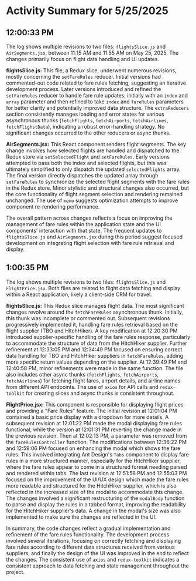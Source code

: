 # Activity Summary for 5/25/2025

## 12:00:33 PM
The log shows multiple revisions to two files: `flightsSlice.js` and `AirSegments.jsx`, between 11:15 AM and 11:55 AM on May 25, 2025.  The changes primarily focus on flight data handling and UI updates.

**flightsSlice.js:** This file, a Redux slice, underwent numerous revisions, mostly concerning the `setFareRules` reducer. Initial versions had commented-out code related to fare rules fetching, suggesting an iterative development process. Later versions introduced and refined the `setFareRules` reducer to handle fare rule updates, initially with an `index` and `array` parameter and then refined to take `index` and `fareRules` parameters for better clarity and potentially improved data structure.  The `extraReducers` section consistently manages loading and error states for various asynchronous thunks (`fetchFlights`, `fetchAirports`, `fetchAirlines`, `fetchFlighstData`), indicating a robust error-handling strategy.  No significant changes occurred to the other reducers or async thunks.

**AirSegments.jsx:** This React component renders flight segments.  The key change involves how selected flights are handled and dispatched to the Redux store via `setSelectedFlight` and `setFareRules`. Early versions attempted to pass both the index and selected flights, but this was ultimately simplified to only dispatch the updated `selectedFlights` array. The final version directly dispatches the updated array through `setFareRules` to synchronize the selected flight segments with the fare rules in the Redux store.  Minor stylistic and structural changes also occurred, but the core functionality of flight segment selection and rendering remained unchanged.  The use of `memo` suggests optimization attempts to improve component re-rendering performance.


The overall pattern across changes reflects a focus on improving the management of fare rules within the application state and the UI components' interaction with that state.  The frequent updates to `flightsSlice.js` and `AirSegments.jsx` during this period suggest focused development on integrating flight selection with fare rule retrieval and display.


## 1:00:35 PM
The log shows multiple revisions to two files: `flightsSlice.js` and `FlightPrice.jsx`.  Both files are related to flight data fetching and display within a React application, likely a client-side CRM for travel.


**flightsSlice.js:** This Redux slice manages flight data.  The most significant changes revolve around the `fetchFareRules` asynchronous thunk. Initially, this thunk was incomplete or commented out.  Subsequent revisions progressively implemented it, handling fare rules retrieval based on the flight supplier (TBO and HitchHiker).  A key modification at  12:20:30 PM introduced supplier-specific handling of the fare rules response, particularly to accommodate the structure of data from the HitchHiker supplier. Further refinement at 12:33:05 PM and 12:34:49 PM focused on ensuring correct data handling for TBO and HitchHiker suppliers in `fetchFareRules`, adding more specific return values depending on the supplier. At 12:39:49 PM and 12:40:58 PM, minor refinements were made in the same function. The file also includes other async thunks (`fetchFlights`, `fetchAirports`, `fetchAirlines`) for fetching flight fares, airport details, and airline names from different API endpoints.  The use of `axios` for API calls and `redux-toolkit` for creating slices and async thunks is consistent throughout.


**FlightPrice.jsx:** This component is responsible for displaying flight prices and providing a "Fare Rules" feature.  The initial revision at 12:01:04 PM contained a basic price display with a dropdown for more details.  A subsequent revision at 12:01:22 PM made the modal displaying fare rules functional, while the version at 12:01:31 PM  reverting the change made in the previous revision. Then at 12:02:13 PM, a parameter was removed from the `fareRulesController` function. The modifications between 12:36:22 PM and 12:59:06 PM focused on enhancing the modal which shows the fare rules. This involved integrating Ant Design's `Tabs` component to display fare rules in a more structured manner, especially for the HitchHiker supplier, where the fare rules appear to come in a structured format needing parsed and rendered within tabs. The last revision at 12:51:58 PM and 12:55:03 PM focused on the improvement of the UI/UX design which made the fare rules more readable and structured for the HitchHiker supplier, which is also reflected in the increased size of the modal to accommodate this change.  The changes involved a significant restructuring of the `modalBody` function to parse and display the rules in a tabbed format, improving the readability for the HitchHiker supplier's data. A change in the modal's size was also implemented to make sure the changes are reflected in the UI.


In summary, the code changes reflect a gradual implementation and refinement of the fare rules functionality.  The development process involved several iterations, focusing on correctly fetching and displaying fare rules according to different data structures received from various suppliers, and finally the design of the UI was improved in the end to reflect the changes.  The consistent use of `axios` and `redux-toolkit` indicates a consistent approach to data fetching and state management throughout the project.
